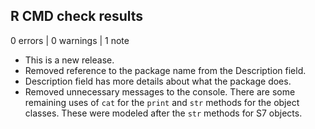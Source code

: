## R CMD check results

0 errors | 0 warnings | 1 note

* This is a new release.
* Removed reference to the package name from the Description field. 
* Description field has more details about what the package does.
* Removed unnecessary messages to the console. There are some remaining uses of `cat` for the `print` and `str` methods for the object classes. These were modeled after the `str` methods for S7 objects.
